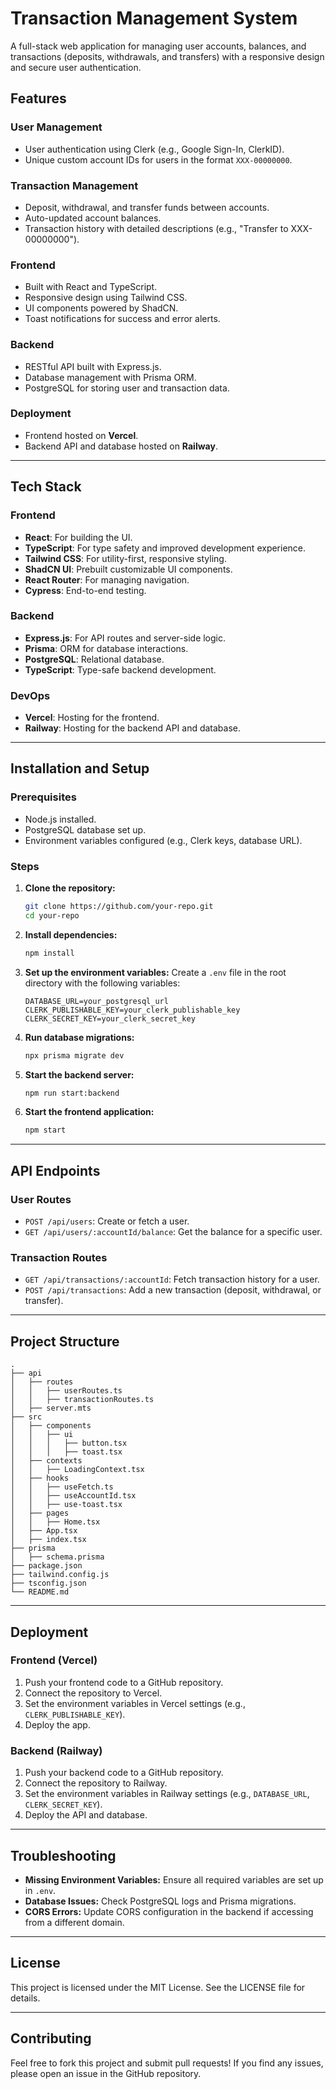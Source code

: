 # Transaction Management System

A full-stack web application for managing user accounts, balances, and transactions (deposits, withdrawals, and transfers) with a responsive design and secure user authentication.

## Features

### **User Management**
- User authentication using Clerk (e.g., Google Sign-In, ClerkID).
- Unique custom account IDs for users in the format `XXX-00000000`.

### **Transaction Management**
- Deposit, withdrawal, and transfer funds between accounts.
- Auto-updated account balances.
- Transaction history with detailed descriptions (e.g., "Transfer to XXX-00000000").

### **Frontend**
- Built with React and TypeScript.
- Responsive design using Tailwind CSS.
- UI components powered by ShadCN.
- Toast notifications for success and error alerts.

### **Backend**
- RESTful API built with Express.js.
- Database management with Prisma ORM.
- PostgreSQL for storing user and transaction data.

### **Deployment**
- Frontend hosted on **Vercel**.
- Backend API and database hosted on **Railway**.

---

## Tech Stack

### **Frontend**
- **React**: For building the UI.
- **TypeScript**: For type safety and improved development experience.
- **Tailwind CSS**: For utility-first, responsive styling.
- **ShadCN UI**: Prebuilt customizable UI components.
- **React Router**: For managing navigation.
- **Cypress**: End-to-end testing.

### **Backend**
- **Express.js**: For API routes and server-side logic.
- **Prisma**: ORM for database interactions.
- **PostgreSQL**: Relational database.
- **TypeScript**: Type-safe backend development.

### **DevOps**
- **Vercel**: Hosting for the frontend.
- **Railway**: Hosting for the backend API and database.

---

## Installation and Setup

### **Prerequisites**
- Node.js installed.
- PostgreSQL database set up.
- Environment variables configured (e.g., Clerk keys, database URL).

### **Steps**

1. **Clone the repository:**
   ```bash
   git clone https://github.com/your-repo.git
   cd your-repo
   ```

2. **Install dependencies:**
   ```bash
   npm install
   ```

3. **Set up the environment variables:**
   Create a `.env` file in the root directory with the following variables:
   ```env
   DATABASE_URL=your_postgresql_url
   CLERK_PUBLISHABLE_KEY=your_clerk_publishable_key
   CLERK_SECRET_KEY=your_clerk_secret_key
   ```

4. **Run database migrations:**
   ```bash
   npx prisma migrate dev
   ```

5. **Start the backend server:**
   ```bash
   npm run start:backend
   ```

6. **Start the frontend application:**
   ```bash
   npm start
   ```

---

## API Endpoints

### **User Routes**
- `POST /api/users`: Create or fetch a user.
- `GET /api/users/:accountId/balance`: Get the balance for a specific user.

### **Transaction Routes**
- `GET /api/transactions/:accountId`: Fetch transaction history for a user.
- `POST /api/transactions`: Add a new transaction (deposit, withdrawal, or transfer).

---

## Project Structure

```
.
├── api
│   ├── routes
│   │   ├── userRoutes.ts
│   │   ├── transactionRoutes.ts
│   ├── server.mts
├── src
│   ├── components
│   │   ├── ui
│   │   │   ├── button.tsx
│   │   │   ├── toast.tsx
│   ├── contexts
│   │   ├── LoadingContext.tsx
│   ├── hooks
│   │   ├── useFetch.ts
│   │   ├── useAccountId.tsx
│   │   ├── use-toast.tsx
│   ├── pages
│   │   ├── Home.tsx
│   ├── App.tsx
│   ├── index.tsx
├── prisma
│   ├── schema.prisma
├── package.json
├── tailwind.config.js
├── tsconfig.json
└── README.md
```

---

## Deployment

### **Frontend (Vercel)**
1. Push your frontend code to a GitHub repository.
2. Connect the repository to Vercel.
3. Set the environment variables in Vercel settings (e.g., `CLERK_PUBLISHABLE_KEY`).
4. Deploy the app.

### **Backend (Railway)**
1. Push your backend code to a GitHub repository.
2. Connect the repository to Railway.
3. Set the environment variables in Railway settings (e.g., `DATABASE_URL`, `CLERK_SECRET_KEY`).
4. Deploy the API and database.

---

## Troubleshooting

- **Missing Environment Variables:** Ensure all required variables are set up in `.env`.
- **Database Issues:** Check PostgreSQL logs and Prisma migrations.
- **CORS Errors:** Update CORS configuration in the backend if accessing from a different domain.

---

## License
This project is licensed under the MIT License. See the LICENSE file for details.

---

## Contributing
Feel free to fork this project and submit pull requests! If you find any issues, please open an issue in the GitHub repository.

